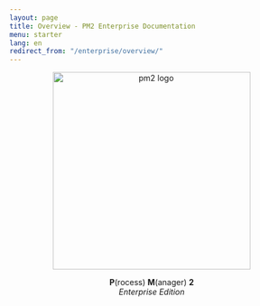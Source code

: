 ```yaml
---
layout: page
title: Overview - PM2 Enterprise Documentation
menu: starter
lang: en
redirect_from: "/enterprise/overview/"
---
```


<p align="center">
    <img width="350px" src="{{site.baseurl}}/img/enterprise/enterprise-black.png" alt="pm2 logo">
</p>
<p align="center">
    <b>P</b>(rocess) <b>M</b>(anager) <b>2</b><br/>
    <i>Enterprise Edition</i>
</p>